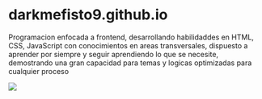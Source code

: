 # darkmefisto9.github.io

Programacion enfocada a frontend, desarrollando habilidaddes en HTML, CSS, JavaScript con conocimientos en areas transversales, dispuesto a aprender por siempre y seguir aprendiendo lo que se necesite, demostrando una gran capacidad para temas y logicas optimizadas para cualquier proceso

![](https://repository-images.githubusercontent.com/213811642/0f64dd80-8bed-11ea-8c68-54e8415f91e1")
